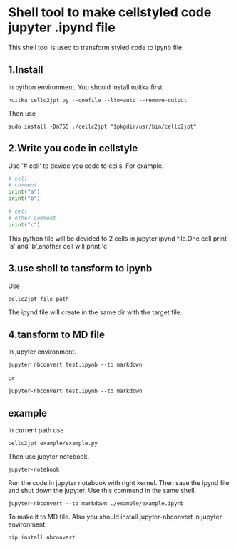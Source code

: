 # Shell tool to make cellstyled code jupyter .ipynd file
This shell tool is used to transform styled code to ipynb file.
## 1.Install
In python environment.
You should install nuitka first.
```shell
nuitka cellc2jpt.py --onefile --lto=auto --remove-output
```
Then use
```
sudo install -Dm755 ./cellc2jpt "$pkgdir/usr/bin/cellc2jpt"                
```

## 2.Write you code in cellstyle
Use '# cell' to devide you code to cells.
For example.
```python
# cell
# comment
print("a")
print("b")

# cell
# other comment
print("c")
```
This python file will be devided to 2 cells in jupyter ipynd file.One cell print \'a\' and \'b\',another cell will print \'c\' 

## 3.use shell to tansform to ipynb
Use
```shell
cellc2jpt file_path
```
The ipynd file will create in the same dir with the target file.
## 4.tansform to MD file
In jupyter environment.
```shell
jupyter nbconvert test.ipynb --to markdown
```

or

```shell
jupyter-nbconvert test.ipynb --to markdown
```

## example
In current path use
```shell
cellc2jpt example/example.py
```
Then use jupyter notebook.
```shell
jupyter-notebook
```
Run the code in jupyter notebook with right kernel.
Then save the ipynd file and shut down the jupyter.
Use this commend in the same shell.
```shell
jupyter-nbconvert --to markdown ./example/example.ipynb 
```
To make it to MD file.
Also you should install jupyter-nbconvert in jupyter environment.
```shell
pip install nbconvert
```